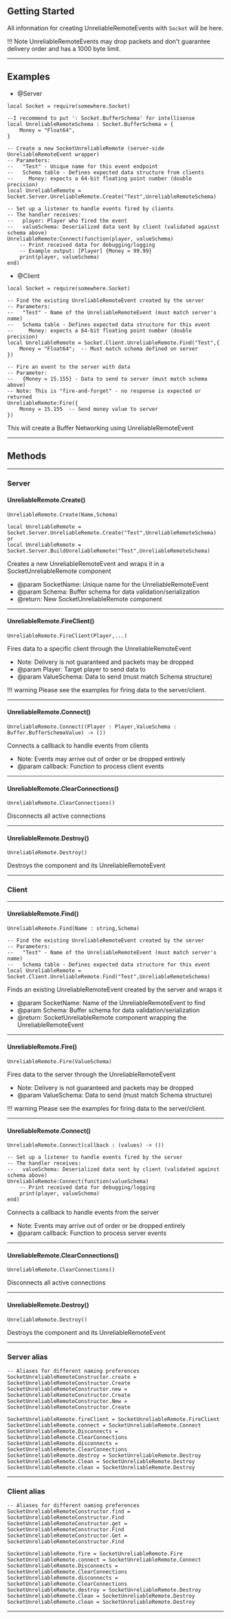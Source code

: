 ﻿## Getting Started

All information for creating UnreliableRemoteEvents with `Socket` will be here.

!!! Note
    UnreliableRemoteEvents may drop packets and don't guarantee delivery order and
    has a 1000 byte limit.

----

## Examples

- @Server

```luau linenums="1"
local Socket = require(somewhere.Socket)

--I recommend to put ': Socket.BufferSchema' for intellisense
local UnreliableRemoteSchema : Socket.BufferSchema = {
	Money = "Float64",
}

-- Create a new SocketUnreliableRemote (server-side UnreliableRemoteEvent wrapper)
-- Parameters:
--   "Test" - Unique name for this event endpoint
--   Schema table - Defines expected data structure from clients
--     Money: expects a 64-bit floating point number (double precision)
local UnreliableRemote = Socket.Server.UnreliableRemote.Create("Test",UnreliableRemoteSchema)

-- Set up a listener to handle events fired by clients
-- The handler receives:
--   player: Player who fired the event
--   valueSchema: Deserialized data sent by client (validated against schema above)
UnreliableRemote:Connect(function(player, valueSchema)
	-- Print received data for debugging/logging
	-- Example output: [Player] {Money = 99.99}
	print(player, valueSchema)
end)
```

- @Client

```luau linenums="1"
local Socket = require(somewhere.Socket)

-- Find the existing UnreliableRemoteEvent created by the server
-- Parameters:
--   "Test" - Name of the UnreliableRemoteEvent (must match server's name)
--   Schema table - Defines expected data structure for this event
--     Money: expects a 64-bit floating point number (double precision)
local UnreliableRemote = Socket.Client.UnreliableRemote.Find("Test",{
	Money = "Float64";  -- Must match schema defined on server
})

-- Fire an event to the server with data
-- Parameter:
--   {Money = 15.155} - Data to send to server (must match schema above)
-- Note: This is "fire-and-forget" - no response is expected or returned
UnreliableRemote:Fire({
	Money = 15.155  -- Send money value to server
})
```

This will create a Buffer Networking using UnreliableRemoteEvent

----

## Methods

----

### Server

#### UnreliableRemote.Create()

`UnreliableRemote.Create(Name,Schema)`

```luau linenums="1"
local UnreliableRemote = Socket.Server.UnreliableRemote.Create("Test",UnreliableRemoteSchema)
or
local UnreliableRemote = Socket.Server.BuildUnreliableRemote("Test",UnreliableRemoteSchema)
```

Creates a new UnreliableRemoteEvent and wraps it in a SocketUnreliableRemote component

- @param SocketName: Unique name for the UnreliableRemoteEvent
- @param Schema: Buffer schema for data validation/serialization
- @return: New SocketUnreliableRemote component

----

#### UnreliableRemote.FireClient()

`UnreliableRemote.FireClient(Player,...)`

Fires data to a specific client through the UnreliableRemoteEvent

- Note: Delivery is not guaranteed and packets may be dropped
- @param Player: Target player to send data to
- @param ValueSchema: Data to send (must match Schema structure)

!!! warning
Please see the examples for firing data to the server/client.

----

#### UnreliableRemote.Connect()

`UnreliableRemote.Connect((Player : Player,ValueSchema : Buffer.BufferSchemaValue) -> ())`

Connects a callback to handle events from clients
- Note: Events may arrive out of order or be dropped entirely
- @param callback: Function to process client events

----

#### UnreliableRemote.ClearConnections()

`UnreliableRemote.ClearConnections()`

Disconnects all active connections

----

#### UnreliableRemote.Destroy()

`UnreliableRemote.Destroy()`

Destroys the component and its UnreliableRemoteEvent

----

### Client

----

#### UnreliableRemote.Find()

`UnreliableRemote.Find(Name : string,Schema)`

```luau linenums="1"
-- Find the existing UnreliableRemoteEvent created by the server
-- Parameters:
--   "Test" - Name of the UnreliableRemoteEvent (must match server's name)
--   Schema table - Defines expected data structure for this event
local UnreliableRemote = Socket.Client.UnreliableRemote.Find("Test",UnreliableRemoteSchema)
```

Finds an existing UnreliableRemoteEvent created by the server and wraps it

- @param SocketName: Name of the UnreliableRemoteEvent to find
- @param Schema: Buffer schema for data validation/serialization
- @return: SocketUnreliableRemote component wrapping the UnreliableRemoteEvent

----

#### UnreliableRemote.Fire()

`UnreliableRemote.Fire(ValueSchema)`

Fires data to the server through the UnreliableRemoteEvent

- Note: Delivery is not guaranteed and packets may be dropped
- @param ValueSchema: Data to send (must match Schema structure)

!!! warning
Please see the examples for firing data to the server/client.

----

#### UnreliableRemote.Connect()

`UnreliableRemote.Connect(callback : (values) -> ())`

```luau linenums="1"
-- Set up a listener to handle events fired by the server
-- The handler receives:
--   valueSchema: Deserialized data sent by client (validated against schema above)
UnreliableRemote:Connect(function(valueSchema)
	-- Print received data for debugging/logging
	print(player, valueSchema)
end)
```

Connects a callback to handle events from the server

- Note: Events may arrive out of order or be dropped entirely
- @param callback: Function to process server events

----

#### UnreliableRemote.ClearConnections()

`UnreliableRemote.ClearConnections()`

Disconnects all active connections

----

#### UnreliableRemote.Destroy()

`UnreliableRemote.Destroy()`

Destroys the component and its UnreliableRemoteEvent

----

### Server alias

```luau linenums="1"
-- Aliases for different naming preferences
SocketUnreliableRemoteConstructor.create = SocketUnreliableRemoteConstructor.Create
SocketUnreliableRemoteConstructor.new = SocketUnreliableRemoteConstructor.Create
SocketUnreliableRemoteConstructor.New = SocketUnreliableRemoteConstructor.Create

SocketUnreliableRemote.fireClient = SocketUnreliableRemote.FireClient
SocketUnreliableRemote.connect = SocketUnreliableRemote.Connect
SocketUnreliableRemote.Disconnects = SocketUnreliableRemote.ClearConnections
SocketUnreliableRemote.disconnects = SocketUnreliableRemote.ClearConnections
SocketUnreliableRemote.destroy = SocketUnreliableRemote.Destroy
SocketUnreliableRemote.Clean = SocketUnreliableRemote.Destroy
SocketUnreliableRemote.clean = SocketUnreliableRemote.Destroy
```

----

### Client alias

```luau linenums="1"
-- Aliases for different naming preferences
SocketUnreliableRemoteConstructor.find = SocketUnreliableRemoteConstructor.Find
SocketUnreliableRemoteConstructor.get = SocketUnreliableRemoteConstructor.Find
SocketUnreliableRemoteConstructor.Get = SocketUnreliableRemoteConstructor.Find

SocketUnreliableRemote.fire = SocketUnreliableRemote.Fire
SocketUnreliableRemote.connect = SocketUnreliableRemote.Connect
SocketUnreliableRemote.Disconnects = SocketUnreliableRemote.ClearConnections
SocketUnreliableRemote.disconnects = SocketUnreliableRemote.ClearConnections
SocketUnreliableRemote.destroy = SocketUnreliableRemote.Destroy
SocketUnreliableRemote.Clean = SocketUnreliableRemote.Destroy
SocketUnreliableRemote.clean = SocketUnreliableRemote.Destroy
```

----